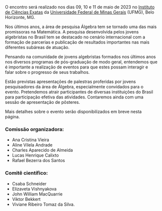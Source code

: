 
O encontro será realizado nos dias 09, 10 e 11 de maio de 2023 no [Instituto de Ciências Exatas](https://www.icex.ufmg.br) da [Universidade Federal de Minas Gerais](https://ufmg.br) (UFMG), Belo Horizonte, MG.

Nos últimos anos, a área de pesquisa Álgebra tem se tornado uma das mais promissoras na Matemática. A pesquisa desenvolvida pelos jovens algebristas no Brasil tem se destacado no cenário internacional com a formação de parcerias e publicação de resultados importantes nas mais diferentes subáreas de atuação.

Pensando na comunidade de jovens algebristas formados nos últimos anos nos diversos programas de pós-graduação de modo geral, entendemos que é importante a realização de eventos para que estes possam interagir e falar sobre o progresso de seus trabalhos. 

Estão previstas apresentações de palestras proferidas por jovens pesquisadores da área de Álgebra, especialmente convidados para o evento. Pretendemos atrair participantes de diversas instituições do Brasil para participação efetiva das atividades. Contaremos ainda com uma sessão de apresentação de pôsteres.

Mais detalhes sobre o evento serão disponibilizados em breve nesta página.


### Comissão organizadora:
- Ana Cristina Vieira
- Aline Vilela Andrade
- Charles Aparecido de Almeida
- Lucas Henrique Calixto
- Rafael Bezerra dos Santos

### Comitê científico:
- Csaba Schneider
- Elizaveta Vishnyakova
- John William MacQuarrie
- Viktor Bekkert
- Viviane Ribeiro Tomaz da Silva.
